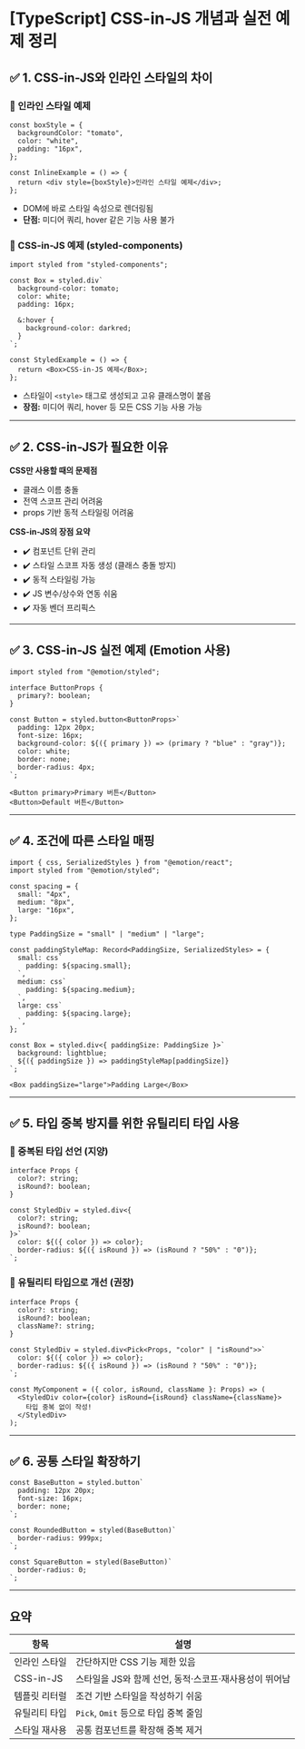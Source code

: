 # \[TypeScript] CSS-in-JS 개념과 실전 예제 정리

## ✅ 1. CSS-in-JS와 인라인 스타일의 차이

### 🔸 인라인 스타일 예제

```tsx
const boxStyle = {
  backgroundColor: "tomato",
  color: "white",
  padding: "16px",
};

const InlineExample = () => {
  return <div style={boxStyle}>인라인 스타일 예제</div>;
};
```

- DOM에 바로 스타일 속성으로 렌더링됨
- **단점:** 미디어 쿼리, hover 같은 기능 사용 불가

### 🔸 CSS-in-JS 예제 (styled-components)

```tsx
import styled from "styled-components";

const Box = styled.div`
  background-color: tomato;
  color: white;
  padding: 16px;

  &:hover {
    background-color: darkred;
  }
`;

const StyledExample = () => {
  return <Box>CSS-in-JS 예제</Box>;
};
```

- 스타일이 `<style>` 태그로 생성되고 고유 클래스명이 붙음
- **장점:** 미디어 쿼리, hover 등 모든 CSS 기능 사용 가능

---

## ✅ 2. CSS-in-JS가 필요한 이유

**CSS만 사용할 때의 문제점**

- 클래스 이름 충돌
- 전역 스코프 관리 어려움
- props 기반 동적 스타일링 어려움

**CSS-in-JS의 장점 요약**

- ✔️ 컴포넌트 단위 관리
- ✔️ 스타일 스코프 자동 생성 (클래스 충돌 방지)
- ✔️ 동적 스타일링 가능
- ✔️ JS 변수/상수와 연동 쉬움
- ✔️ 자동 벤더 프리픽스

---

## ✅ 3. CSS-in-JS 실전 예제 (Emotion 사용)

```tsx
import styled from "@emotion/styled";

interface ButtonProps {
  primary?: boolean;
}

const Button = styled.button<ButtonProps>`
  padding: 12px 20px;
  font-size: 16px;
  background-color: ${({ primary }) => (primary ? "blue" : "gray")};
  color: white;
  border: none;
  border-radius: 4px;
`;
```

```tsx
<Button primary>Primary 버튼</Button>
<Button>Default 버튼</Button>
```

---

## ✅ 4. 조건에 따른 스타일 매핑

```tsx
import { css, SerializedStyles } from "@emotion/react";
import styled from "@emotion/styled";

const spacing = {
  small: "4px",
  medium: "8px",
  large: "16px",
};

type PaddingSize = "small" | "medium" | "large";

const paddingStyleMap: Record<PaddingSize, SerializedStyles> = {
  small: css`
    padding: ${spacing.small};
  `,
  medium: css`
    padding: ${spacing.medium};
  `,
  large: css`
    padding: ${spacing.large};
  `,
};

const Box = styled.div<{ paddingSize: PaddingSize }>`
  background: lightblue;
  ${({ paddingSize }) => paddingStyleMap[paddingSize]}
`;
```

```tsx
<Box paddingSize="large">Padding Large</Box>
```

---

## ✅ 5. 타입 중복 방지를 위한 유틸리티 타입 사용

### 🔸 중복된 타입 선언 (지양)

```tsx
interface Props {
  color?: string;
  isRound?: boolean;
}

const StyledDiv = styled.div<{
  color?: string;
  isRound?: boolean;
}>`
  color: ${({ color }) => color};
  border-radius: ${({ isRound }) => (isRound ? "50%" : "0")};
`;
```

### 🔸 유틸리티 타입으로 개선 (권장)

```tsx
interface Props {
  color?: string;
  isRound?: boolean;
  className?: string;
}

const StyledDiv = styled.div<Pick<Props, "color" | "isRound">>`
  color: ${({ color }) => color};
  border-radius: ${({ isRound }) => (isRound ? "50%" : "0")};
`;

const MyComponent = ({ color, isRound, className }: Props) => (
  <StyledDiv color={color} isRound={isRound} className={className}>
    타입 중복 없이 작성!
  </StyledDiv>
);
```

---

## ✅ 6. 공통 스타일 확장하기

```tsx
const BaseButton = styled.button`
  padding: 12px 20px;
  font-size: 16px;
  border: none;
`;

const RoundedButton = styled(BaseButton)`
  border-radius: 999px;
`;

const SquareButton = styled(BaseButton)`
  border-radius: 0;
`;
```

---

## 요약

| 항목          | 설명                                                   |
| ------------- | ------------------------------------------------------ |
| 인라인 스타일 | 간단하지만 CSS 기능 제한 있음                          |
| CSS-in-JS     | 스타일을 JS와 함께 선언, 동적·스코프·재사용성이 뛰어남 |
| 템플릿 리터럴 | 조건 기반 스타일을 작성하기 쉬움                       |
| 유틸리티 타입 | `Pick`, `Omit` 등으로 타입 중복 줄임                   |
| 스타일 재사용 | 공통 컴포넌트를 확장해 중복 제거                       |
